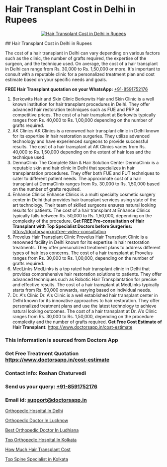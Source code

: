# Hair Transplant Cost in Delhi in Rupees

<p align="center">
  <a href="https://doctorsapp.co.in/uploads/treatment_image/Finding%20the%20best%20hair%20clinic.jpg">
    <img src="https://doctorsapp.co.in/treatment/hair-transplant" alt="Hair Transplant Cost in Delhi in Rupees">
  </a>
</p>
## Hair Transplant Cost in Delhi in Rupees

The cost of a hair transplant in Delhi can vary depending on various factors such as the clinic, the number of grafts required, the expertise of the surgeon, and the technique used. On average, the cost of a hair transplant in Delhi can range from Rs. 30,000 to Rs. 1,50,000 or more. It's important to consult with a reputable clinic for a personalized treatment plan and cost estimate based on your specific needs and goals.

**FREE Hair Transplant quotation on your WhatsApp:**  [+91-8591752176](https://api.whatsapp.com/send?phone=8591752176)

1) Berkowits Hair and Skin Clinic
Berkowits Hair and Skin Clinic is a well known institution for hair transplant procedures in Delhi. They offer advanced hair restoration techniques such as FUE and PRP at competitive prices. The cost of a hair transplant at Berkowits typically ranges from Rs. 40,000 to Rs. 1,00,000 depending on the number of grafts required.
2) AK Clinics
AK Clinics is a renowned hair transplant clinic in Delhi known for its expertise in hair restoration surgeries. They utilize advanced technology and have experienced surgeons to provide successful results. The cost of a hair transplant at AK Clinics varies from Rs. 40,000 to Rs. 1,50,000 depending on the extent of hair loss and the technique used.
3) DermaClinix   The Complete Skin & Hair Solution Center
DermaClinix is a reputable skin and hair clinic in Delhi that specializes in hair transplantation procedures. They offer both FUE and FUT techniques to cater to different patient needs. The approximate cost of a hair transplant at DermaClinix ranges from Rs. 30,000 to Rs. 1,50,000 based on the number of grafts required.
4) Enhance Clinics
Enhance Clinics is a multi specialty cosmetic surgery center in Delhi that provides hair transplant services using state of the art technology. Their team of skilled surgeons ensures natural looking results for patients. The cost of a hair transplant at Enhance Clinics typically falls between Rs. 50,000 to Rs. 1,50,000, depending on the complexity of the procedure.
**Get FREE Pre-consultation of Hair Transplant with Top Specialist Doctors before Surgeries:** https://doctorsapp.in/free-video-consultation
5) Provelus Hair Transplant Clinic
Provelus Hair Transplant Clinic is a renowned facility in Delhi known for its expertise in hair restoration treatments. They offer personalized treatment plans to address different types of hair loss concerns. The cost of a hair transplant at Provelus ranges from Rs. 30,000 to Rs. 1,00,000, depending on the number of grafts required.
6) MedLinks
MedLinks is a top rated hair transplant clinic in Delhi that provides comprehensive hair restoration solutions to patients. They offer advanced techniques such as Robotic Hair Transplantation for precise and effective results. The cost of a hair transplant at MedLinks typically starts from Rs. 50,000 onwards, varying based on individual needs.
7) Dr. A's Clinic
Dr. A's Clinic is a well established hair transplant center in Delhi known for its innovative approaches to hair restoration. They offer personalized treatment plans and use the latest technology to achieve natural looking outcomes. The cost of a hair transplant at Dr. A's Clinic ranges from Rs. 30,000 to Rs. 1,50,000, depending on the procedure complexity and the number of grafts required.
**Get Free Cost Estimate of Hair Transplant:** https://www.doctorsapp.in/cost-estimate

### This information is sourced from Doctors App 
### Get Free Treatment Quotation https://www.doctorsapp.in/cost-estimate
### Contact info: Roshan Chaturvedi 
### Send us your query: [+91-8591752176](https://api.whatsapp.com/send?phone=8591752176) 
### Email id: support@doctorsapp.in

[Orthopedic Hospital In Delhi](https://www.linkedin.com/pulse/best-orthopedic-surgeon-delhi-doctorsapp-chittagong-74wee?trackingId=NJ%2Fl3Tt0YI20Gc0FX374Uw%3D%3D&lipi=urn%3Ali%3Apage%3Ad_flagship3_company_admin%3BUjs5mcUZR9ewYOKOFkpg2w%3D%3D)

[Orthopedic Doctor In Lucknow](https://www.linkedin.com/pulse/orthopedic-doctor-lucknow-knee-replacement-treatment-w0exe?trackingId=CfZjIHLKxKffhkzHl9kJzg%3D%3D&lipi=urn%3Ali%3Apage%3Ad_flagship3_company_admin%3BII%2FSNcWiSiigR90SV5cfEQ%3D%3D)

[Best Orthopedic Doctor In Ludhiana](https://medium.com/@vanshmehar12/best-orthopedic-doctor-in-ludhiana-169e0f082198)

[Top Orthopedic Hospital In Kolkata](https://medium.com/@vanshmehar12/top-orthopedic-hospital-in-kolkata-0998d8e2dc4d)

[How Much Hair Transplant Cost](https://doctors-apps.github.io/doctorsapp/how-much-hair-transplant-cost)

[Top Spine Specialist in Kolkata](https://doctors-apps.github.io/doctorsapp/top-spine-specialist-in-kolkata)

